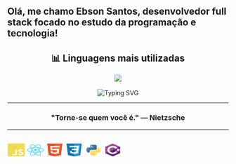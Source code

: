 ## Olá, me chamo Ebson Santos, desenvolvedor full stack focado no estudo da programação e tecnologia!


<h2 align="center">📊 Linguagens mais utilizadas</h2>

<div align="center">
  <img height="180em" src="https://github-readme-stats.vercel.app/api/top-langs/?username=EbsonO-santos&layout=compact&langs_count=7&theme=algolia"/>
</div>


<p align="center">
  <img src="https://readme-typing-svg.herokuapp.com?lines=Você aí duvidando do seu pontencial e as pessoas lá fora impressionadas com o tanto que você já fez!; !&font=Verdana&duration=2000&pause=100&color=11B4F7&center=true&width=280&height=40" alt="Typing SVG" />
</p>

---

<h3 align="center">"Torne-se quem você é." — Nietzsche</h3>

---

<div style="display: inline_block"><br>
  <img align="center" alt="Rafa-Js" height="30" width="40" src="https://raw.githubusercontent.com/devicons/devicon/master/icons/javascript/javascript-plain.svg">
  <img align="center" alt="Rafa-React" height="30" width="40" src="https://raw.githubusercontent.com/devicons/devicon/master/icons/react/react-original.svg">
  <img align="center" alt="Rafa-HTML" height="30" width="40" src="https://raw.githubusercontent.com/devicons/devicon/master/icons/html5/html5-original.svg">
  <img align="center" alt="Rafa-CSS" height="30" width="40" src="https://raw.githubusercontent.com/devicons/devicon/master/icons/css3/css3-original.svg">
  <img align="center" alt="Rafa-Python" height="30" width="40" src="https://raw.githubusercontent.com/devicons/devicon/master/icons/python/python-original.svg">
  <img align="center" alt="Rafa-Csharp" height="30" width="40" src="https://raw.githubusercontent.com/devicons/devicon/master/icons/csharp/csharp-original.svg">
</div>
  
  ##
 
